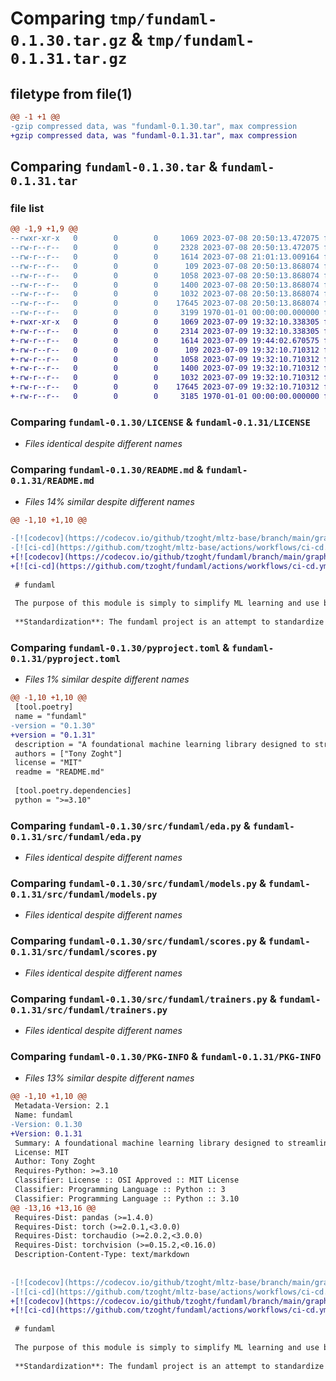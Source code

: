 # Comparing `tmp/fundaml-0.1.30.tar.gz` & `tmp/fundaml-0.1.31.tar.gz`

## filetype from file(1)

```diff
@@ -1 +1 @@
-gzip compressed data, was "fundaml-0.1.30.tar", max compression
+gzip compressed data, was "fundaml-0.1.31.tar", max compression
```

## Comparing `fundaml-0.1.30.tar` & `fundaml-0.1.31.tar`

### file list

```diff
@@ -1,9 +1,9 @@
--rwxr-xr-x   0        0        0     1069 2023-07-08 20:50:13.472075 fundaml-0.1.30/LICENSE
--rw-r--r--   0        0        0     2328 2023-07-08 20:50:13.472075 fundaml-0.1.30/README.md
--rw-r--r--   0        0        0     1614 2023-07-08 21:01:13.009164 fundaml-0.1.30/pyproject.toml
--rw-r--r--   0        0        0      109 2023-07-08 20:50:13.868074 fundaml-0.1.30/src/fundaml/__init__.py
--rw-r--r--   0        0        0     1058 2023-07-08 20:50:13.868074 fundaml-0.1.30/src/fundaml/eda.py
--rw-r--r--   0        0        0     1400 2023-07-08 20:50:13.868074 fundaml-0.1.30/src/fundaml/models.py
--rw-r--r--   0        0        0     1032 2023-07-08 20:50:13.868074 fundaml-0.1.30/src/fundaml/scores.py
--rw-r--r--   0        0        0    17645 2023-07-08 20:50:13.868074 fundaml-0.1.30/src/fundaml/trainers.py
--rw-r--r--   0        0        0     3199 1970-01-01 00:00:00.000000 fundaml-0.1.30/PKG-INFO
+-rwxr-xr-x   0        0        0     1069 2023-07-09 19:32:10.338305 fundaml-0.1.31/LICENSE
+-rw-r--r--   0        0        0     2314 2023-07-09 19:32:10.338305 fundaml-0.1.31/README.md
+-rw-r--r--   0        0        0     1614 2023-07-09 19:44:02.670575 fundaml-0.1.31/pyproject.toml
+-rw-r--r--   0        0        0      109 2023-07-09 19:32:10.710312 fundaml-0.1.31/src/fundaml/__init__.py
+-rw-r--r--   0        0        0     1058 2023-07-09 19:32:10.710312 fundaml-0.1.31/src/fundaml/eda.py
+-rw-r--r--   0        0        0     1400 2023-07-09 19:32:10.710312 fundaml-0.1.31/src/fundaml/models.py
+-rw-r--r--   0        0        0     1032 2023-07-09 19:32:10.710312 fundaml-0.1.31/src/fundaml/scores.py
+-rw-r--r--   0        0        0    17645 2023-07-09 19:32:10.710312 fundaml-0.1.31/src/fundaml/trainers.py
+-rw-r--r--   0        0        0     3185 1970-01-01 00:00:00.000000 fundaml-0.1.31/PKG-INFO
```

### Comparing `fundaml-0.1.30/LICENSE` & `fundaml-0.1.31/LICENSE`

 * *Files identical despite different names*

### Comparing `fundaml-0.1.30/README.md` & `fundaml-0.1.31/README.md`

 * *Files 14% similar despite different names*

```diff
@@ -1,10 +1,10 @@
 
-[![codecov](https://codecov.io/github/tzoght/mltz-base/branch/main/graph/badge.svg?token=UB03POGOUB)](https://codecov.io/github/tzoght/mltz-base)
-[![ci-cd](https://github.com/tzoght/mltz-base/actions/workflows/ci-cd.yml/badge.svg?branch=main)](https://github.com/tzoght/mltz-base/actions/workflows/ci-cd.yml) [![Documentation Status](https://readthedocs.org/projects/mltz-base/badge/?version=latest)](https://mltz-base.readthedocs.io/en/latest/?badge=latest) ![PyPI](https://img.shields.io/pypi/v/mltz_base)
+[![codecov](https://codecov.io/github/tzoght/fundaml/branch/main/graph/badge.svg?token=UB03POGOUB)](https://codecov.io/github/tzoght/fundaml)
+[![ci-cd](https://github.com/tzoght/fundaml/actions/workflows/ci-cd.yml/badge.svg?branch=main)](https://github.com/tzoght/fundaml/actions/workflows/ci-cd.yml) [![Documentation Status](https://readthedocs.org/projects/fundaml/badge/?version=latest)](https://fundaml.readthedocs.io/en/stable/?badge=stable) ![PyPI](https://img.shields.io/pypi/v/fundaml)
 
 # fundaml
 
 The purpose of this module is simply to simplify ML learning and use best practices while developing ML models. 
 
 **Standardization**: The fundaml project is an attempt to standardize the way ML projects are structured within a team or organization, promoting best practices for organization, testing, and documentation.
```

### Comparing `fundaml-0.1.30/pyproject.toml` & `fundaml-0.1.31/pyproject.toml`

 * *Files 1% similar despite different names*

```diff
@@ -1,10 +1,10 @@
 [tool.poetry]
 name = "fundaml"
-version = "0.1.30"
+version = "0.1.31"
 description = "A foundational machine learning library designed to streamline the end-to-end process of developing and deploying machine learning models. FundAML offers a broad array of tools and utilities for data preprocessing, model training, evaluation, and deployment, making it a fundamental solution for machine learning tasks."
 authors = ["Tony Zoght"]
 license = "MIT"
 readme = "README.md"
 
 [tool.poetry.dependencies]
 python = ">=3.10"
```

### Comparing `fundaml-0.1.30/src/fundaml/eda.py` & `fundaml-0.1.31/src/fundaml/eda.py`

 * *Files identical despite different names*

### Comparing `fundaml-0.1.30/src/fundaml/models.py` & `fundaml-0.1.31/src/fundaml/models.py`

 * *Files identical despite different names*

### Comparing `fundaml-0.1.30/src/fundaml/scores.py` & `fundaml-0.1.31/src/fundaml/scores.py`

 * *Files identical despite different names*

### Comparing `fundaml-0.1.30/src/fundaml/trainers.py` & `fundaml-0.1.31/src/fundaml/trainers.py`

 * *Files identical despite different names*

### Comparing `fundaml-0.1.30/PKG-INFO` & `fundaml-0.1.31/PKG-INFO`

 * *Files 13% similar despite different names*

```diff
@@ -1,10 +1,10 @@
 Metadata-Version: 2.1
 Name: fundaml
-Version: 0.1.30
+Version: 0.1.31
 Summary: A foundational machine learning library designed to streamline the end-to-end process of developing and deploying machine learning models. FundAML offers a broad array of tools and utilities for data preprocessing, model training, evaluation, and deployment, making it a fundamental solution for machine learning tasks.
 License: MIT
 Author: Tony Zoght
 Requires-Python: >=3.10
 Classifier: License :: OSI Approved :: MIT License
 Classifier: Programming Language :: Python :: 3
 Classifier: Programming Language :: Python :: 3.10
@@ -13,16 +13,16 @@
 Requires-Dist: pandas (>=1.4.0)
 Requires-Dist: torch (>=2.0.1,<3.0.0)
 Requires-Dist: torchaudio (>=2.0.2,<3.0.0)
 Requires-Dist: torchvision (>=0.15.2,<0.16.0)
 Description-Content-Type: text/markdown
 
 
-[![codecov](https://codecov.io/github/tzoght/mltz-base/branch/main/graph/badge.svg?token=UB03POGOUB)](https://codecov.io/github/tzoght/mltz-base)
-[![ci-cd](https://github.com/tzoght/mltz-base/actions/workflows/ci-cd.yml/badge.svg?branch=main)](https://github.com/tzoght/mltz-base/actions/workflows/ci-cd.yml) [![Documentation Status](https://readthedocs.org/projects/mltz-base/badge/?version=latest)](https://mltz-base.readthedocs.io/en/latest/?badge=latest) ![PyPI](https://img.shields.io/pypi/v/mltz_base)
+[![codecov](https://codecov.io/github/tzoght/fundaml/branch/main/graph/badge.svg?token=UB03POGOUB)](https://codecov.io/github/tzoght/fundaml)
+[![ci-cd](https://github.com/tzoght/fundaml/actions/workflows/ci-cd.yml/badge.svg?branch=main)](https://github.com/tzoght/fundaml/actions/workflows/ci-cd.yml) [![Documentation Status](https://readthedocs.org/projects/fundaml/badge/?version=latest)](https://fundaml.readthedocs.io/en/stable/?badge=stable) ![PyPI](https://img.shields.io/pypi/v/fundaml)
 
 # fundaml
 
 The purpose of this module is simply to simplify ML learning and use best practices while developing ML models. 
 
 **Standardization**: The fundaml project is an attempt to standardize the way ML projects are structured within a team or organization, promoting best practices for organization, testing, and documentation.
```

